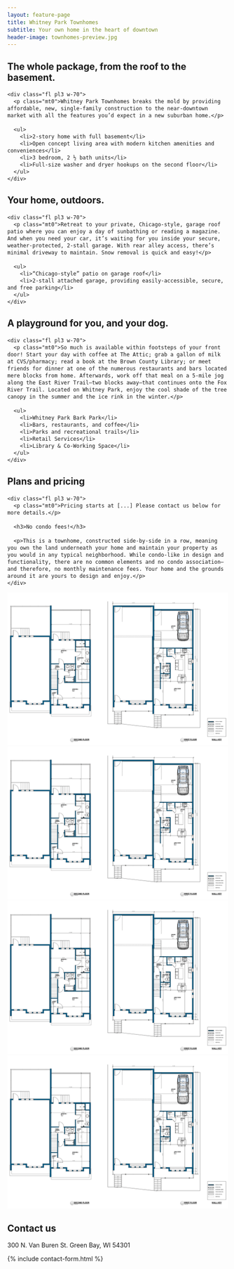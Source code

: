 ```yaml
---
layout: feature-page
title: Whitney Park Townhomes
subtitle: Your own home in the heart of downtown
header-image: townhomes-preview.jpg
---
```


<section class="ph3 cf mv4">
  <div class="mw7 center">
    <h2 class="fl w-30 pr3 mt0 whitney-red">The whole package, from the roof to the basement.</h2>

    <div class="fl pl3 w-70">
      <p class="mt0">Whitney Park Townhomes breaks the mold by providing affordable, new, single-family construction to the near-downtown market with all the features you’d expect in a new suburban home.</p>

      <ul>
        <li>2-story home with full basement</li>
        <li>Open concept living area with modern kitchen amenities and conveniences</li>
        <li>3 bedroom, 2 ½ bath units</li>
        <li>Full-size washer and dryer hookups on the second floor</li>
      </ul>
    </div>
  </div>

  <div class="fl pa2 w-33"><div class="bg-near-white h5"></div></div>
  <div class="fl pa2 w-33"><div class="bg-near-white h5"></div></div>
  <div class="fl pa2 w-33"><div class="bg-near-white h5"></div></div>
</section>



<section class="ph3 cf mv4">
  <div class="mw7 center">
    <h2 class="fl w-30 pr3 mt0 whitney-red">Your home, outdoors.</h2>

    <div class="fl pl3 w-70">
      <p class="mt0">Retreat to your private, Chicago-style, garage roof patio where you can enjoy a day of sunbathing or reading a magazine. And when you need your car, it’s waiting for you inside your secure, weather-protected, 2-stall garage. With rear alley access, there’s minimal driveway to maintain. Snow removal is quick and easy!</p>

      <ul>
        <li>“Chicago-style” patio on garage roof</li>
        <li>2-stall attached garage, providing easily-accessible, secure, and free parking</li>
      </ul>
    </div>
  </div>

  <div class="fl pa2 w-50"><div class="bg-near-white h5"></div></div>
  <div class="fl pa2 w-50"><div class="bg-near-white h5"></div></div>
  <div class="fl pa2 w-100"><div class="bg-near-white h5"></div></div>
</section>

<section class="ph3 cf mv4">
  <div class="mw7 center">
    <h2 class="fl w-30 pr3 mt0 whitney-red">A playground for you, and your dog.</h2>

    <div class="fl pl3 w-70">
      <p class="mt0">So much is available within footsteps of your front door! Start your day with coffee at The Attic; grab a gallon of milk at CVS/pharmacy; read a book at the Brown County Library; or meet friends for dinner at one of the numerous restaurants and bars located mere blocks from home. Afterwards, work off that meal on a 5-mile jog along the East River Trail—two blocks away—that continues onto the Fox River Trail. Located on Whitney Park, enjoy the cool shade of the tree canopy in the summer and the ice rink in the winter.</p>

      <ul>
        <li>Whitney Park Bark Park</li>
        <li>Bars, restaurants, and coffee</li>
        <li>Parks and recreational trails</li>
        <li>Retail Services</li>
        <li>Library & Co-Working Space</li>
      </ul>
    </div>
  </div>

  <div class="fl pa2 w-70"><div class="bg-near-white h5"></div></div>
  <div class="fl pa2 w-30"><div class="bg-near-white h5"></div></div>
</section>

<section class="ph3 cf mv4">
  <div class="mw7 center">
    <h2 class="fl w-30 pr3 mt0 whitney-red">Plans and pricing</h2>

    <div class="fl pl3 w-70">
      <p class="mt0">Pricing starts at [...] Please contact us below for more details.</p>

      <h3>No condo fees!</h3>

      <p>This is a townhome, constructed side-by-side in a row, meaning you own the land underneath your home and maintain your property as you would in any typical neighborhood. While condo-like in design and functionality, there are no common elements and no condo association—and therefore, no monthly maintenance fees. Your home and the grounds around it are yours to design and enjoy.</p>
    </div>
  </div>

  <div class="fl pa2 w-50"><img src="/images/townhomes-phase-4-floor-plan.png" alt="Townhomes floor plan"></div>
  <div class="fl pa2 w-50"><img src="/images/townhomes-phase-4-floor-plan.png" alt="Townhomes floor plan"></div>
  <div class="fl pa2 w-50"><img src="/images/townhomes-phase-4-floor-plan.png" alt="Townhomes floor plan"></div>
  <div class="fl pa2 w-50"><img src="/images/townhomes-phase-4-floor-plan.png" alt="Townhomes floor plan"></div>
</section>

<section style="background-image: url('/images/background-3.jpg');" class="cover pa3 pv4">
  <div class="mw6 center">
    <h2 class="mt0 ph2 f2 mw6 center tc mb3 whitney-red">Contact us</h2>
    <p>300 N. Van Buren St. Green Bay, WI 54301</p>
    {% include contact-form.html %}
  </div>
</section>
